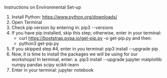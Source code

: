 Instructions on Environmental Set-up
1. Install Python: ​https://www.python.org/downloads/
2. Open Terminal
3. Check pip version by entering in: pip3 --versions
4. If you have pip installed, skip this step; otherwise, enter in your terminal:
   - curl https://bootstrap.pypa.io/get-pip.py -o get-pip.py
   and then:
   - python3 get-pip.py
5. If you skipped step #4, enter in you terminal: pip3 install --upgrade pip
6. Now, it is time to install the packages we will be using for our workshops! In terminal,
enter:
a. pip3 install --upgrade jupyter matplotlib numpy pandas scipy scikit-learn
7. Enter in your terminal: jupyter notebook